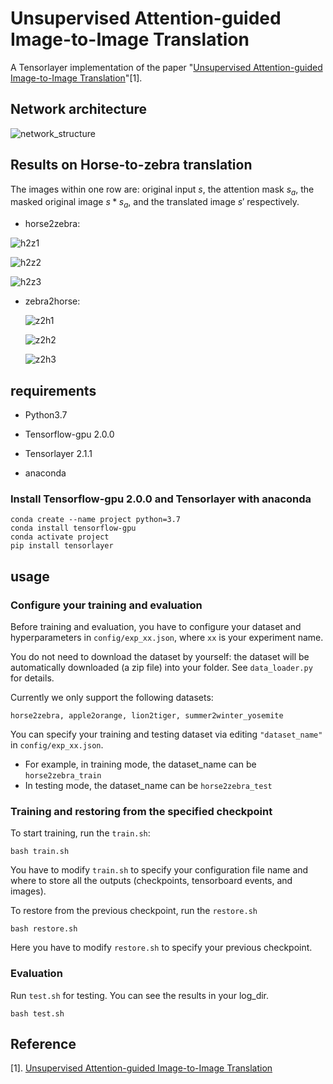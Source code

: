 # Unsupervised Attention-guided Image-to-Image Translation

A Tensorlayer implementation of the paper "[Unsupervised Attention-guided Image-to-Image Translation](https://arxiv.org/pdf/1806.02311.pdf)"[1].



## Network architecture

![network_structure](/home/hanwenchen/桌面/前沿计算/experiments/main_project/imgs/network_structure.png)



## Results on Horse-to-zebra translation

The images within one row are: original input $s$, the attention mask $s_a$, the masked original image $s * s_a$, and the translated image $s'$ respectively. 

- horse2zebra:

![h2z1](/home/hanwenchen/桌面/前沿计算/experiments/main_project/imgs/h2z1.png)

![h2z2](/home/hanwenchen/桌面/前沿计算/experiments/main_project/imgs/h2z2.png)

![h2z3](/home/hanwenchen/桌面/前沿计算/experiments/main_project/imgs/h2z3.png)

- zebra2horse:

    ![z2h1](/home/hanwenchen/桌面/前沿计算/experiments/main_project/imgs/z2h1.png)

    ![z2h2](/home/hanwenchen/桌面/前沿计算/experiments/main_project/imgs/z2h2.png)

    ![z2h3](/home/hanwenchen/桌面/前沿计算/experiments/main_project/imgs/z2h3.png)



## requirements

- Python3.7
- Tensorflow-gpu 2.0.0
- Tensorlayer 2.1.1

- anaconda



### Install Tensorflow-gpu 2.0.0 and Tensorlayer with anaconda

```shell
conda create --name project python=3.7
conda install tensorflow-gpu
conda activate project
pip install tensorlayer
```





## usage

### Configure your training and evaluation

Before training and evaluation, you have to configure your dataset and hyperparameters in `config/exp_xx.json`, where `xx` is your experiment name.

You do not need to download the dataset by yourself: the dataset will be automatically downloaded (a zip file) into your folder. See `data_loader.py` for details.

Currently we only support the following datasets:

`horse2zebra, apple2orange, lion2tiger, summer2winter_yosemite `

You can specify your training and testing dataset via editing `"dataset_name"` in `config/exp_xx.json`.

- For example, in training mode, the dataset_name can be `horse2zebra_train`
- In testing mode, the dataset_name can be `horse2zebra_test`



### Training and restoring from the specified checkpoint

To start training, run the `train.sh`:

```shell
bash train.sh
```

You have to modify `train.sh` to specify your configuration file name and where to store all the outputs (checkpoints, tensorboard events, and images).



To restore from the previous checkpoint, run the `restore.sh`

```shell
bash restore.sh
```

Here you have to modify `restore.sh` to specify your previous checkpoint.

### Evaluation

Run `test.sh`  for testing. You can see the results in your log_dir.

```shell
bash test.sh
```



 

## Reference

[1]. [Unsupervised Attention-guided Image-to-Image Translation](https://arxiv.org/pdf/1806.02311.pdf)